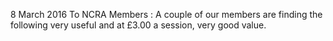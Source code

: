 8 March 2016 To NCRA Members : A couple of our members are finding the following very useful and at £3.00 a session, very good value.
